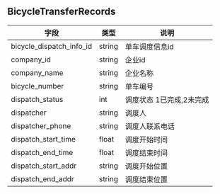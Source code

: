 ## BicycleTransferRecords

|字段|类型|说明|
|---|---|---|
|bicycle_dispatch_info_id|string|单车调度信息id|
|company_id|string|企业id|
|company_name|string|企业名称|
|bicycle_number|string|单车编号|
|dispatch_status|int|调度状态 1已完成,2未完成|
|dispatcher|string|调度人|
|dispatcher_phone|string|调度人联系电话|
|dispatch_start_time|float|调度开始时间|
|dispatch_end_time|float|调度结束时间|
|dispatch_start_addr|string|调度开始位置|
|dispatch_end_addr|string|调度结束位置|

